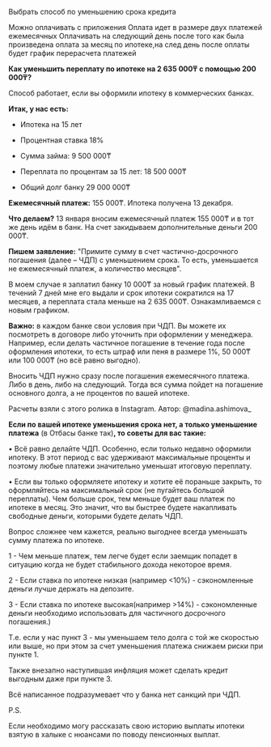 
Выбрать способ по уменьшению срока кредита

Можно оплачивать с приложения
Оплата идет в размере двух платежей ежемесячных
Оплачивать на следующий день после того как была произведена оплата за месяц по ипотеке,на след день после оплаты будет график перерасчета платежей


**Как уменьшить переплату по ипотеке на 2 635 000₸ с помощью 200 000₸?** 

  

Способ работает, если вы оформили ипотеку в коммерческих банках.

  

**Итак, у нас есть:** 

- Ипотека на 15 лет 

- Процентная ставка 18%

- Сумма займа: 9 500 000₸

- Переплата по процентам за 15 лет: 18 500 000₸

- Общий долг банку 29 000 000₸ 

  

**Ежемесячный платеж:** 155 000₸. Ипотека получена 13 декабря.

  

**Что делаем?** 13 января вносим ежемесячный платеж 155 000₸ и в тот же день идём в банк. На счет закидываем дополнительные деньги 200 000₸. 

  

**Пишем заявление:** "Примите сумму в счет частично-досрочного погашения (далее – ЧДП) с уменьшением срока. То есть, уменьшается не ежемесячный платеж, а количество месяцев".

  

В моем случае я заплатил банку 10 000₸ за новый график платежей. В течений 7 дней мне его выдали и срок ипотеки сократился на 17 месяцев, а переплата стала меньше на 2 635 000₸. Ознакамливаемся с новым графиком.


**Важно:** в каждом банке свои условия при ЧДП. Вы можете их посмотреть в договоре либо уточнить при оформлении у менеджера. Например, если делать частичное погашение в течение года после оформления ипотеки, то есть штраф или пеня в размере 1%, 50 000₸ или 100 000₸ (но всё равно выгодно).

  

Вносить ЧДП нужно сразу после погашения ежемесячного платежа. Либо в день, либо на следующий. Тогда вся сумма пойдет на погашение основного долга, а не процентов по вашей ипотеке.

  

Расчеты взяли с этого ролика в Instagram. Автор: @madina.ashimova_

  

**Если по вашей ипотеке уменьшения срока нет, а только уменьшение платежа** (в Отбасы банке так)**, то советы для вас такие:**

  

• Всё равно делайте ЧДП. Особенно, если только недавно оформили ипотеку. В этот период с вас удерживают максимальные проценты и поэтому любые платежи значительно уменьшат итоговую переплату. 

  

• Если вы только оформляете ипотеку и хотите её пораньше закрыть, то оформляйтесь на максимальный срок (не пугайтесь большой переплаты). Чем больше срок, тем меньше будет ваш платеж по ипотеке в месяц. Это значит, что вы быстрее будете накапливать свободные деньги, которыми будете делать ЧДП.


Вопрос сложнее чем кажется, реально выгоднее всегда уменьшать сумму платежа по ипотеке.

  

1 - Чем меньше платеж, тем легче будет если заемщик попадет в ситуацию когда не будет стабильного дохода некоторое время.

2 - Если ставка по ипотеке низкая (например <10%) - сэкономленные деньги лучше держать на депозите.

3 - Если ставка по ипотеке высокая(например >14%) - сэкономленные деньги необходимо использовать для частичного досрочного погашения.)

  

Т.е. если у нас пункт 3 - мы уменьшаем тело долга с той же скоростью или выше, но при этом за счет уменьшения платежа снижаем риски при пункте 1.

  

Также внезапно наступившая инфляция может сделать кредит выгодным даже при пункте 3.

  

Всё написанное подразумевает что у банка нет санкций при ЧДП.

  

P.S.

Если необходимо могу рассказать свою историю выплаты ипотеки взятую в халыке с нюансами по поводу пенсионных выплат.



